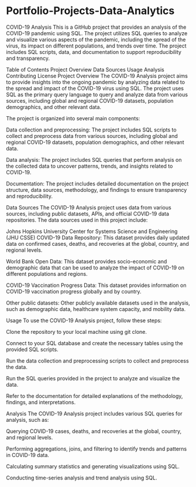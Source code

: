 # Portfolio-Projects-Data-Analytics

COVID-19 Analysis
This is a GitHub project that provides an analysis of the COVID-19 pandemic using SQL. The project utilizes SQL queries to analyze and visualize various aspects of the pandemic, including the spread of the virus, its impact on different populations, and trends over time. The project includes SQL scripts, data, and documentation to support reproducibility and transparency.

Table of Contents
Project Overview
Data Sources
Usage
Analysis
Contributing
License
Project Overview
The COVID-19 Analysis project aims to provide insights into the ongoing pandemic by analyzing data related to the spread and impact of the COVID-19 virus using SQL. The project uses SQL as the primary query language to query and analyze data from various sources, including global and regional COVID-19 datasets, population demographics, and other relevant data.

The project is organized into several main components:

Data collection and preprocessing: The project includes SQL scripts to collect and preprocess data from various sources, including global and regional COVID-19 datasets, population demographics, and other relevant data.

Data analysis: The project includes SQL queries that perform analysis on the collected data to uncover patterns, trends, and insights related to COVID-19.

Documentation: The project includes detailed documentation on the project structure, data sources, methodology, and findings to ensure transparency and reproducibility.

Data Sources
The COVID-19 Analysis project uses data from various sources, including public datasets, APIs, and official COVID-19 data repositories. The data sources used in this project include:

Johns Hopkins University Center for Systems Science and Engineering (JHU CSSE) COVID-19 Data Repository: This dataset provides daily updated data on confirmed cases, deaths, and recoveries at the global, country, and regional levels.

World Bank Open Data: This dataset provides socio-economic and demographic data that can be used to analyze the impact of COVID-19 on different populations and regions.

COVID-19 Vaccination Progress Data: This dataset provides information on COVID-19 vaccination progress globally and by country.

Other public datasets: Other publicly available datasets used in the analysis, such as demographic data, healthcare system capacity, and mobility data.

Usage
To use the COVID-19 Analysis project, follow these steps:

Clone the repository to your local machine using git clone.

Connect to your SQL database and create the necessary tables using the provided SQL scripts.

Run the data collection and preprocessing scripts to collect and preprocess the data.

Run the SQL queries provided in the project to analyze and visualize the data.

Refer to the documentation for detailed explanations of the methodology, findings, and interpretations.

Analysis
The COVID-19 Analysis project includes various SQL queries for analysis, such as:

Querying COVID-19 cases, deaths, and recoveries at the global, country, and regional levels.

Performing aggregations, joins, and filtering to identify trends and patterns in COVID-19 data.

Calculating summary statistics and generating visualizations using SQL.

Conducting time-series analysis and trend analysis using SQL.

